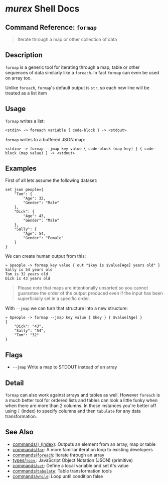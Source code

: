 # _murex_ Shell Docs

## Command Reference: `formap`

> Iterate through a map or other collection of data

## Description

`formap` is a generic tool for iterating through a map, table or other
sequences of data similarly like a `foreach`. In fact `formap` can even be
used on array too.

Unlike `foreach`, `formap`'s default output is `str`, so each new line will be
treated as a list item

## Usage

`formap` writes a list:

    <stdin> -> foreach variable { code-block } -> <stdout>
    
`formap` writes to a buffered JSON map:

    <stdin> -> formap --jmap key value { code-block (map key) } { code-block (map value) } -> <stdout>

## Examples

First of all lets assume the following dataset:

    set json people={
        "Tom": {
            "Age": 32,
            "Gender": "Male"
        },
        "Dick": {
            "Age": 43,
            "Gender": "Male"
        },
        "Sally": {
            "Age": 54,
            "Gender": "Female"
        }
    }
    
We can create human output from this:

    » $people -> formap key value { out "$key is $value[Age] years old" }
    Sally is 54 years old
    Tom is 32 years old
    Dick is 43 years old
    
> Please note that maps are intentionally unsorted so you cannot guarantee the
> order of the output produced even if the input has been superficially set in
> a specific order.

With `--jmap` we can turn that structure into a new structure:

    » $people -> formap --jmap key value { $key } { $value[Age] }
    {
        "Dick": "43",
        "Sally": "54",
        "Tom": "32"
    } 

## Flags

* `--jmap`
    Write a map to STDOUT instead of an array

## Detail

`formap` can also work against arrays and tables as well. However `foreach` is
a much better tool for ordered lists and tables can look a little funky when
when there are more than 2 columns. In those instances you're better off using
`[` (index) to specify columns and then `tabulate` for any data transformation.

## See Also

* [commands/`[` (index)](../commands/index.md):
  Outputs an element from an array, map or table
* [commands/`for`](../commands/for.md):
  A more familiar iteration loop to existing developers
* [commands/`foreach`](../commands/foreach.md):
  Iterate through an array
* [types/`json` ](../types/json.md):
  JavaScript Object Notation (JSON) (primitive)
* [commands/`set`](../commands/set.md):
  Define a local variable and set it's value
* [commands/`tabulate`](../commands/tabulate.md):
  Table transformation tools
* [commands/`while`](../commands/while.md):
  Loop until condition false